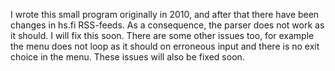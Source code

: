 I wrote this small program originally in 2010, and after that there have been changes in hs.fi RSS-feeds.
As a consequence, the parser does not work as it should. I will fix this soon.
There are some other issues too, for example the menu does not loop as it should on erroneous input and 
there is no exit choice in the menu. These issues will also be fixed soon.
